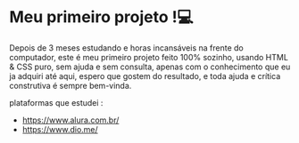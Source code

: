 # Meu primeiro projeto !💻

Depois de 3 meses estudando e horas incansáveis na frente do computador, este é meu primeiro projeto feito 100% sozinho, usando HTML & CSS puro, sem ajuda e sem consulta, apenas com o conhecimento que eu ja adquiri até aqui, espero que gostem do resultado, e toda ajuda e crítica construtiva é sempre bem-vinda.



plataformas que estudei :

- https://www.alura.com.br/
- https://www.dio.me/
